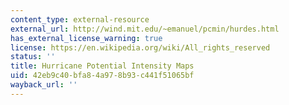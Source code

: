 ```yaml
---
content_type: external-resource
external_url: http://wind.mit.edu/~emanuel/pcmin/hurdes.html
has_external_license_warning: true
license: https://en.wikipedia.org/wiki/All_rights_reserved
status: ''
title: Hurricane Potential Intensity Maps
uid: 42eb9c40-bfa8-4a97-8b93-c441f51065bf
wayback_url: ''
---
```

